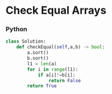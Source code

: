 # Check Equal Arrays

### Python
```py
class Solution:
    def checkEqual(self,a,b) -> bool:
        a.sort()
        b.sort()
        l1 = len(a)
        for i in range(l1):
            if a[i]!=b[i]:
                return False
        return True
```
